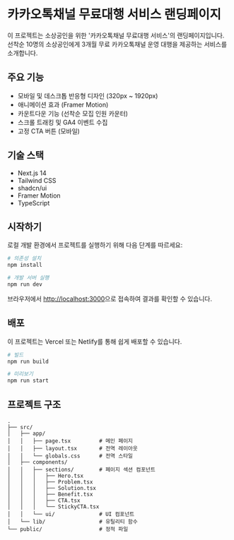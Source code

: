 # 카카오톡채널 무료대행 서비스 랜딩페이지

이 프로젝트는 소상공인을 위한 '카카오톡채널 무료대행 서비스'의 랜딩페이지입니다. 선착순 10명의 소상공인에게 3개월 무료 카카오톡채널 운영 대행을 제공하는 서비스를 소개합니다.

## 주요 기능

- 모바일 및 데스크톱 반응형 디자인 (320px ~ 1920px)
- 애니메이션 효과 (Framer Motion)
- 카운트다운 기능 (선착순 모집 인원 카운터)
- 스크롤 트래킹 및 GA4 이벤트 수집
- 고정 CTA 버튼 (모바일)

## 기술 스택

- Next.js 14
- Tailwind CSS
- shadcn/ui
- Framer Motion
- TypeScript

## 시작하기

로컬 개발 환경에서 프로젝트를 실행하기 위해 다음 단계를 따르세요:

```bash
# 의존성 설치
npm install

# 개발 서버 실행
npm run dev
```

브라우저에서 [http://localhost:3000](http://localhost:3000)으로 접속하여 결과를 확인할 수 있습니다.

## 배포

이 프로젝트는 Vercel 또는 Netlify를 통해 쉽게 배포할 수 있습니다.

```bash
# 빌드
npm run build

# 미리보기
npm run start
```

## 프로젝트 구조

```
.
├── src/
│   ├── app/
│   │   ├── page.tsx         # 메인 페이지
│   │   ├── layout.tsx       # 전역 레이아웃
│   │   └── globals.css      # 전역 스타일
│   ├── components/
│   │   ├── sections/        # 페이지 섹션 컴포넌트
│   │   │   ├── Hero.tsx
│   │   │   ├── Problem.tsx
│   │   │   ├── Solution.tsx
│   │   │   ├── Benefit.tsx
│   │   │   ├── CTA.tsx
│   │   │   └── StickyCTA.tsx
│   │   └── ui/              # UI 컴포넌트
│   └── lib/                 # 유틸리티 함수
└── public/                  # 정적 파일
```
